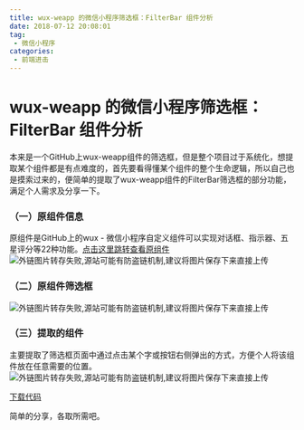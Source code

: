 ```yaml
---
title: wux-weapp 的微信小程序筛选框：FilterBar 组件分析
date: 2018-07-12 20:08:01
tag:
 - 微信小程序
categories:
 - 前端进击
---
```

# wux-weapp 的微信小程序筛选框：FilterBar 组件分析
本来是一个GitHub上wux-weapp组件的筛选框，但是整个项目过于系统化，想提取某个组件都是有点难度的，首先要看得懂某个组件的整个生命逻辑，所以自己也是摸索过来的，便简单的提取了wux-weapp组件的FilterBar筛选框的部分功能，满足个人需求及分享一下。

### （一）原组件信息
原组件是GitHub上的wux - 微信小程序自定义组件可以实现对话框、指示器、五星评分等22种功能。[点击这里跳转查看原组件](https://github.com/skyvow/wux)
![外链图片转存失败,源站可能有防盗链机制,建议将图片保存下来直接上传](https://img-home.csdnimg.cn/images/20230724024159.png?origin_url=http%3A%2F%2Fpbr0erxxq.bkt.clouddn.com%2Fwux-filterbar%2F01.png&pos_id=img-KhgIsTyo-1713669973542)

### （二）原组件筛选框
![外链图片转存失败,源站可能有防盗链机制,建议将图片保存下来直接上传](https://img-home.csdnimg.cn/images/20230724024159.png?origin_url=http%3A%2F%2Fpbr0erxxq.bkt.clouddn.com%2Fwux-filterbar%2F02.gif&pos_id=img-pRr6Lhzp-1713669973543)

### （三）提取的组件
主要提取了筛选框页面中通过点击某个字或按钮右侧弹出的方式，方便个人将该组件放在任意需要的位置。
![外链图片转存失败,源站可能有防盗链机制,建议将图片保存下来直接上传](https://img-home.csdnimg.cn/images/20230724024159.png?origin_url=http%3A%2F%2Fpbr0erxxq.bkt.clouddn.com%2Fwux-filterbar%2F03.gif&pos_id=img-P7dyJqz6-1713669973544)

[下载代码](https://github.com/super456/simpleFilterbar)

简单的分享，各取所需吧。
